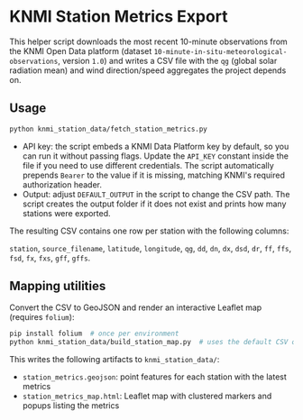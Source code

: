 # KNMI Station Metrics Export

This helper script downloads the most recent 10-minute observations from the
KNMI Open Data platform (dataset `10-minute-in-situ-meteorological-observations`,
version `1.0`) and writes a CSV file with the `qg` (global solar radiation mean)
and wind direction/speed aggregates the project depends on.

## Usage

```bash
python knmi_station_data/fetch_station_metrics.py
```

- API key: the script embeds a KNMI Data Platform key by default, so you can run
  it without passing flags. Update the `API_KEY` constant inside the file if you
  need to use different credentials. The script automatically prepends `Bearer`
  to the value if it is missing, matching KNMI's required authorization header.
- Output: adjust `DEFAULT_OUTPUT` in the script to change the CSV path. The script
  creates the output folder if it does not exist and prints how many
  stations were exported.

The resulting CSV contains one row per station with the following columns:

`station`, `source_filename`, `latitude`, `longitude`,
`qg`, `dd`, `dn`, `dx`, `dsd`, `dr`, `ff`, `ffs`, `fsd`, `fx`, `fxs`, `gff`, `gffs`.

## Mapping utilities

Convert the CSV to GeoJSON and render an interactive Leaflet map (requires `folium`):

```bash
pip install folium  # once per environment
python knmi_station_data/build_station_map.py  # uses the default CSV output
```

This writes the following artifacts to `knmi_station_data/`:

- `station_metrics.geojson`: point features for each station with the latest metrics
- `station_metrics_map.html`: Leaflet map with clustered markers and popups listing the metrics
